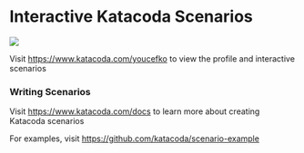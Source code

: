 # Interactive Katacoda Scenarios

[![](http://shields.katacoda.com/katacoda/youcefko/count.svg)](https://www.katacoda.com/youcefko "Get your profile on Katacoda.com")

Visit https://www.katacoda.com/youcefko to view the profile and interactive scenarios

### Writing Scenarios
Visit https://www.katacoda.com/docs to learn more about creating Katacoda scenarios

For examples, visit https://github.com/katacoda/scenario-example
